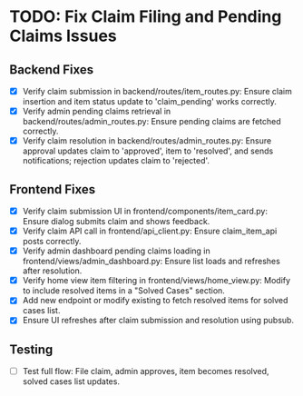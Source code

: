 # TODO: Fix Claim Filing and Pending Claims Issues

## Backend Fixes
- [x] Verify claim submission in backend/routes/item_routes.py: Ensure claim insertion and item status update to 'claim_pending' works correctly.
- [x] Verify admin pending claims retrieval in backend/routes/admin_routes.py: Ensure pending claims are fetched correctly.
- [x] Verify claim resolution in backend/routes/admin_routes.py: Ensure approval updates claim to 'approved', item to 'resolved', and sends notifications; rejection updates claim to 'rejected'.

## Frontend Fixes
- [x] Verify claim submission UI in frontend/components/item_card.py: Ensure dialog submits claim and shows feedback.
- [x] Verify claim API call in frontend/api_client.py: Ensure claim_item_api posts correctly.
- [x] Verify admin dashboard pending claims loading in frontend/views/admin_dashboard.py: Ensure list loads and refreshes after resolution.
- [x] Verify home view item filtering in frontend/views/home_view.py: Modify to include resolved items in a "Solved Cases" section.
- [x] Add new endpoint or modify existing to fetch resolved items for solved cases list.
- [x] Ensure UI refreshes after claim submission and resolution using pubsub.

## Testing
- [ ] Test full flow: File claim, admin approves, item becomes resolved, solved cases list updates.
